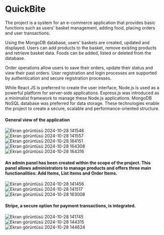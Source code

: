 # QuickBite

The project is a system for an e-commerce application that provides basic functions such as users' basket management, adding food, placing orders and user transactions.

Using the MongoDB database, users' baskets are created, updated and displayed. Users can add products to the basket, remove existing products and retrieve basket data. Foods can be added, listed or deleted from the database.

Order operations allow users to save their orders, update their status and view their past orders. User registration and login processes are supported by authentication and secure registration processes.

While React JS is preferred to create the user interface, Node.js is used as a powerful platform for server-side applications. Express.js was introduced as a minimalist framework to manage these Node.js applications. MongoDB NoSQL database was preferred for data storage. These technologies enable the project to create a secure, scalable and performance-oriented structure.

#### General view of the application
![Ekran görüntüsü 2024-10-28 141546](https://github.com/user-attachments/assets/2f429171-4391-45b6-b0aa-40af69c9c4b6)
![Ekran görüntüsü 2024-10-28 141557](https://github.com/user-attachments/assets/d3a020ca-eb0c-46cc-a042-b893de104401)
![Ekran görüntüsü 2024-10-28 164151](https://github.com/user-attachments/assets/02c9c879-a2d4-44e2-885b-2e17cba6c5b5)
![Ekran görüntüsü 2024-10-28 164308](https://github.com/user-attachments/assets/b6b62f11-4212-4044-94b2-14fe526ca911)
![Ekran görüntüsü 2024-10-28 164316](https://github.com/user-attachments/assets/5fb97dad-9077-477d-9f5e-5dc026ceb50b)

#### An admin panel has been created within the scope of the project. This panel allows administrators to manage products and offers three main functionalities: Add Items, List Items and Order Items.
![Ekran görüntüsü 2024-10-28 141456](https://github.com/user-attachments/assets/5eae47a8-0fc5-4ebe-91c5-67ef1896c3bd)
![Ekran görüntüsü 2024-10-28 141517](https://github.com/user-attachments/assets/fff34969-1f7c-46d8-95c4-6aa7e35e03da)
![Ekran görüntüsü 2024-10-28 163008](https://github.com/user-attachments/assets/7ef91045-161d-442c-a837-7982e1fa4a87)

#### Stripe, a secure option for payment transactions, is integrated.
![Ekran görüntüsü 2024-10-28 141745](https://github.com/user-attachments/assets/f35cb709-656e-4d4d-b90c-ae1401ed4b15)
![Ekran görüntüsü 2024-10-28 144315](https://github.com/user-attachments/assets/4c85945e-cbd8-442d-b406-333c767fffc8)
![Ekran görüntüsü 2024-10-28 144624](https://github.com/user-attachments/assets/056150bb-41a6-484d-a4c6-f74ef61a4de9)
